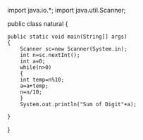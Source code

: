 import java.io.*;
import java.util.Scanner;


public class natural {

	
	public static void main(String[] args)
	{
		Scanner sc=new Scanner(System.in);
		int n=sc.nextInt();
		int a=0;
		while(n>0)
		{
		int temp=n%10;
		a=a+temp;
		n=n/10;
		}
		System.out.println("Sum of Digit"+a);
		
	}

}
